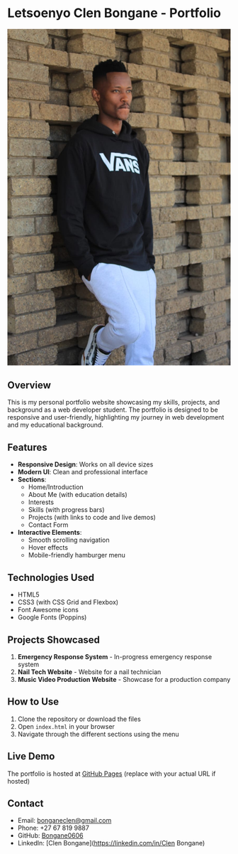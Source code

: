 # Letsoenyo Clen Bongane - Portfolio

![Portfolio Screenshot](photo3.jpeg)

## Overview
This is my personal portfolio website showcasing my skills, projects, and background as a web developer student. The portfolio is designed to be responsive and user-friendly, highlighting my journey in web development and my educational background.

## Features
- **Responsive Design**: Works on all device sizes
- **Modern UI**: Clean and professional interface
- **Sections**:
  - Home/Introduction
  - About Me (with education details)
  - Interests
  - Skills (with progress bars)
  - Projects (with links to code and live demos)
  - Contact Form
- **Interactive Elements**:
  - Smooth scrolling navigation
  - Hover effects
  - Mobile-friendly hamburger menu

## Technologies Used
- HTML5
- CSS3 (with CSS Grid and Flexbox)
- Font Awesome icons
- Google Fonts (Poppins)

## Projects Showcased
1. **Emergency Response System** - In-progress emergency response system
2. **Nail Tech Website** - Website for a nail technician
3. **Music Video Production Website** - Showcase for a production company

## How to Use
1. Clone the repository or download the files
2. Open `index.html` in your browser
3. Navigate through the different sections using the menu

## Live Demo
The portfolio is hosted at [GitHub Pages](https://bongane0606.github.io/portfolio) (replace with your actual URL if hosted)

## Contact
- Email: bonganeclen@gmail.com
- Phone: +27 67 819 9887
- GitHub: [Bongane0606](https://github.com/Bongane0606)
- LinkedIn: [Clen Bongane](https://linkedin.com/in/Clen Bongane)
